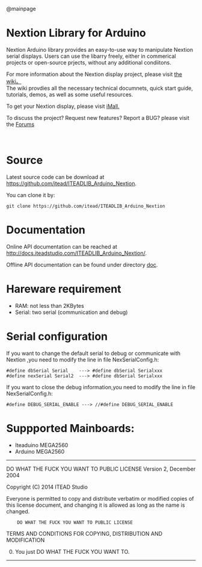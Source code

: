 @mainpage

# Nextion Library for Arduino 

Nextion Arduino library provides an easy-to-use way to manipulate Nextion serial displays. 
Users can use the libarry freely, either in commerical projects or open-source prjects,  without any additional condiitons. 

For more information about the Nextion display project, please visit [the wiki。](http://wiki.iteadstudio.com/Nextion_HMI_Solution)  
The wiki provdies all the necessary technical documnets, quick start guide, tutorials, demos, as well as some useful resources.

To get your Nextion display, please visit [iMall.](http://imall.itead.cc/display/nextion.html)

To discuss the project?  Request new features?  Report a BUG? please visit the [Forums](http://support.iteadstudio.com/discussions/1000058038)

​
# Source 

Latest source code can be download at https://github.com/itead/ITEADLIB_Arduino_Nextion.

You can clone it by:

    git clone https://github.com/itead/ITEADLIB_Arduino_Nextion

# Documentation
Online API documentation can be reached at <http://docs.iteadstudio.com/ITEADLIB_Arduino_Nextion/>.

Offline API documentation can be found under directory 
[doc](https://github.com/itead/ITEADLIB_Arduino_Nextion/tree/master/doc).

# Hareware requirement 

  - RAM: not less than 2KBytes
  - Serial: two serial (communication and debug)

# Serial configuration

If you want to change the default serial to debug or communicate with Nextion ,you need to modify the line in file NexSerialConfig.h:

	#define dbSerial Serial    ---> #define dbSerial Serialxxx
    #define nexSerial Serial2  ---> #define dbSerial Serialxxx
If you want to close the debug information,you need to modify the line in file NexSerialConfig.h:

    #define DEBUG_SERIAL_ENABLE ---> //#define DEBUG_SERIAL_ENABLE
# Suppported Mainboards:

  - Iteaduino MEGA2560
  - Arduino MEGA2560

-------------------------------------------------------------------------------


 DO WHAT THE FUCK YOU WANT TO PUBLIC LICENSE 
        Version 2, December 2004 

 Copyright (C) 2014 ITEAD Studio

 Everyone is permitted to copy and distribute verbatim or modified 
 copies of this license document, and changing it is allowed as long 
 as the name is changed. 

        DO WHAT THE FUCK YOU WANT TO PUBLIC LICENSE 
        
   TERMS AND CONDITIONS FOR COPYING, DISTRIBUTION AND MODIFICATION 

  0. You just DO WHAT THE FUCK YOU WANT TO.


-------------------------------------------------------------------------------

